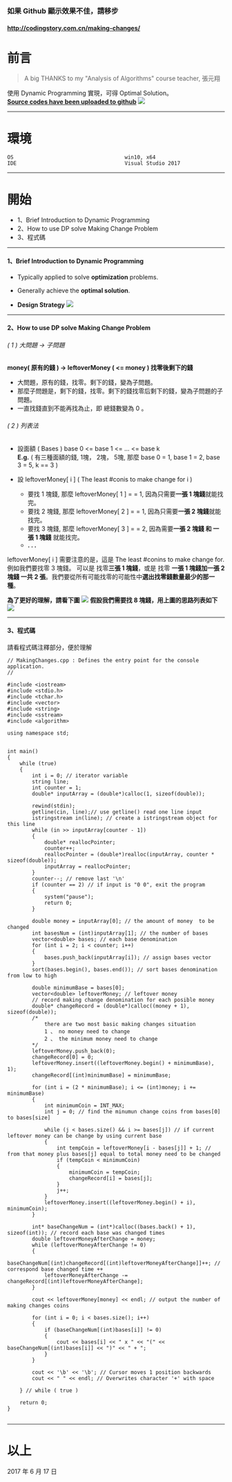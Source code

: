 ### 如果 Github 顯示效果不佳，請移步
#### http://codingstory.com.cn/making-changes/


# 前言
> A big THANKS to my "Analysis of Algorithms" course teacher, 張元翔

使用 Dynamic Programming 實現，可得 Optimal Solution。  
**[Source codes have been uploaded to github](https://github.com/ShanQincheng/MakingChanges)**
![](http://codingstory.com.cn/content/images/2017/06/0002-1.jpg)

***
# 環境
```
OS                                    win10, x64
IDE                                   Visual Studio 2017
```

***
# 開始

* 1、Brief Introduction to Dynamic Programming
* 2、How to use DP solve Making Change Problem
* 3、程式碼

***

#### 1、Brief Introduction to Dynamic Programming

* Typically applied to solve **optimization** problems.
* Generally achieve the **optimal solution**.

* **Design Strategy**
![](http://codingstory.com.cn/content/images/2017/06/Untitled-2.png)

***

####  2、How to use DP solve Making Change Problem

###### ( 1 ) 大問題 -> 子問題
**money( 原有的錢 )   -> leftoverMoney ( <= money ) 找零後剩下的錢**  

* 大問題，原有的錢，找零。剩下的錢，變為子問題。  
* 那麼子問題是，剩下的錢，找零。剩下的錢找零后剩下的錢，變為子問題的子問題。
* 一直找錢直到不能再找為止，即 總錢數變為 0 。

###### ( 2 ) 列表法

* 設面額 ( Bases ) base 0 <= base 1 <= ... <= base k  
**E.g.** ( 有三種面額的錢, 1塊， 2塊， 5塊, 那麼 base 0 = 1, base 1 = 2, base 3 = 5, k == 3 )

* 設 leftoverMoney[ i ] ( The least #conis to make change for i )  
  * 要找 1 塊錢, 那麼 leftoverMoney[ 1 ] = = 1, 因為只需要**一張 1 塊錢**就能找完。
  * 要找 2 塊錢, 那麼 leftoverMoney[ 2 ] = = 1, 因為只需要**一張 2 塊錢**就能找完。
  * 要找 3 塊錢, 那麼 leftoverMoney[ 3 ] = = 2, 因為需要**一張 2 塊錢 和 一張 1 塊錢** 就能找完。
  * **. . .**

leftoverMoney[ i ] 需要注意的是，這是  The least #conins to make change for.
例如我們要找零 3 塊錢。 可以是 找零**三張 1 塊錢**，或是 找零 **一張 1 塊錢加一張 2 塊錢 一共 2 張**。我們要從所有可能找零的可能性中**選出找零錢數量最少的那一種**。


**為了更好的理解，請看下圖**
![](http://codingstory.com.cn/content/images/2017/06/10H58PICBQa_1024.png)
**假設我們需要找 8 塊錢，用上圖的思路列表如下**
![](http://codingstory.com.cn/content/images/2017/06/10H58PICBQa_1024-1.png)

***

#### 3、程式碼
請看程式碼注釋部分，便於理解
```language-python line-numbers
// MakingChanges.cpp : Defines the entry point for the console application.
//

#include <iostream>
#include <stdio.h>
#include <tchar.h>
#include <vector>
#include <string>
#include <sstream>
#include <algorithm>

using namespace std;


int main()
{
	while (true)
	{
		int i = 0; // iterator variable
		string line;
		int counter = 1;
		double* inputArray = (double*)calloc(1, sizeof(double));

		rewind(stdin);
		getline(cin, line);// use getline() read one line input
		istringstream in(line);	// create a istringstream object for this line
		while (in >> inputArray[counter - 1])
		{
			double* reallocPointer;
			counter++;
			reallocPointer = (double*)realloc(inputArray, counter * sizeof(double));
			inputArray = reallocPointer;
		}
		counter--; // remove last '\n'
		if (counter == 2) // if input is "0 0", exit the program
		{
			system("pause");
			return 0;
		}
			
		double money = inputArray[0]; // the amount of money  to be changed
		int basesNum = (int)inputArray[1]; // the number of bases
		vector<double> bases; // each base denomination
		for (int i = 2; i < counter; i++)
		{		
			bases.push_back(inputArray[i]); // assign bases vector
		}
		sort(bases.begin(), bases.end()); // sort bases denomination from low to high

		double minimumBase = bases[0];
		vector<double> leftoverMoney; // leftover money
		// record making change denomination for each posible money
		double* changeRecord = (double*)calloc((money + 1), sizeof(double));
		/*
			there are two most basic making changes situation
			1 、 no money need to change
			2 、 the minimum money need to change
		*/
		leftoverMoney.push_back(0);
		changeRecord[0] = 0;
		leftoverMoney.insert((leftoverMoney.begin() + minimumBase), 1);
		changeRecord[(int)minimumBase] = minimumBase;

		for (int i = (2 * minimumBase); i <= (int)money; i += minimumBase)
		{
			int minimumCoin = INT_MAX;
			int j = 0; // find the minumun change coins from bases[0] to bases[size]

			while (j < bases.size() && i >= bases[j]) // if current leftover money can be change by using current base
			{
				int tempCoin = leftoverMoney[i - bases[j]] + 1; // from that money plus bases[j] equal to total money need to be changed
				if (tempCoin < minimumCoin)
				{
					minimumCoin = tempCoin;
					changeRecord[i] = bases[j];
				}
				j++;
			}
			leftoverMoney.insert((leftoverMoney.begin() + i), minimumCoin);
		}

		int* baseChangeNum = (int*)calloc((bases.back() + 1), sizeof(int)); // record each base was changed times
		double leftoverMoneyAfterChange = money;
		while (leftoverMoneyAfterChange != 0)
		{
			baseChangeNum[(int)changeRecord[(int)leftoverMoneyAfterChange]]++; // correspond base changed time ++
			leftoverMoneyAfterChange -= changeRecord[(int)leftoverMoneyAfterChange];
		}

		cout << leftoverMoney[money] << endl; // output the number of making changes coins

		for (int i = 0; i < bases.size(); i++)
		{
			if (baseChangeNum[(int)bases[i]] != 0)
			{
				cout << bases[i] << " x " << "(" << baseChangeNum[(int)bases[i]] << ")" << " + ";	
			}
		}

		cout << '\b' << '\b'; // Cursor moves 1 position backwards
		cout << " " << endl; // Overwrites character '+' with space

	} // while ( true )

	return 0;
}


```

***
# 以上
2017 年 6 月 17 日




